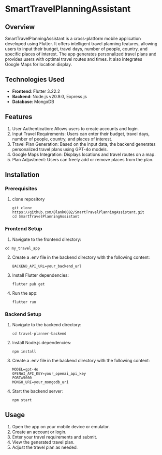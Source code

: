 # SmartTravelPlanningAssistant

## Overview

SmartTravelPlanningAssistant is a cross-platform mobile application developed using Flutter.
It offers intelligent travel planning features, allowing users to input their budget, travel days, number of people, country, and specific places of interest.
The app generates personalized travel plans and provides users with optimal travel routes and times.
It also integrates Google Maps for location display.

## Technologies Used

- **Frontend**: Flutter 3.22.2
- **Backend**: Node.js v20.9.0, Express.js
- **Database**: MongoDB

## Features

1. User Authentication: Allows users to create accounts and login.
2. Input Travel Requirements: Users can enter their budget, travel days, number of people, country, and places of interest.
3. Travel Plan Generation: Based on the input data, the backend generates personalized travel plans using GPT-4o models.
4. Google Maps Integration: Displays locations and travel routes on a map.
5. Plan Adjustment: Users can freely add or remove places from the plan.

## Installation

### Prerequisites

1. clone repository

   ```
   git clone https://github.com/Blank0082/SmartTravelPlanningAssistant.git
   cd SmartTravelPlanningAssistant
   ```

### Frontend Setup

1.  Navigate to the frontend directory:

   ```
   cd my_travel_app
   ```

2. Create a .env file in the backend directory with the following content:

   ```
   BACKEND_API_URL=your_backend_url
   ```

3. Install Flutter dependencies:

   ```
   flutter pub get
   ```

4. Run the app:

   ```
   flutter run
   ```

### Backend Setup

1. Navigate to the backend directory:

   ```
   cd travel-planner-backend
   ```

2. Install Node.js dependencies:

   ```
   npm install
   ```

3. Create a .env file in the backend directory with the following content:

   ```
   MODEL=gpt-4o
   OPENAI_API_KEY=your_openai_api_key
   PORT=5000
   MONGO_URI=your_mongodb_uri
   ```

4. Start the backend server:

   ```
   npm start
   ```

## Usage

1. Open the app on your mobile device or emulator.
2. Create an account or login.
3. Enter your travel requirements and submit.
4. View the generated travel plan.
5. Adjust the travel plan as needed.
